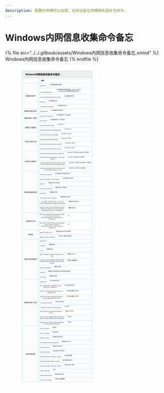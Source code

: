 ```yaml
---
description: 需要的师傅可以自取，也欢迎各位师傅联系我补充命令。
---
```


# Windows内网信息收集命令备忘

{% file src="../../.gitbook/assets/Windows内网信息收集命令备忘.xmind" %}
Windows内网信息收集命令备忘
{% endfile %}

<figure><img src="../../.gitbook/assets/1 (4).png" alt=""><figcaption></figcaption></figure>

